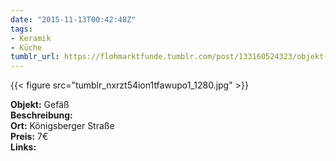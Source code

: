 ```yaml
---
date: "2015-11-13T00:42:48Z"
tags:
- Keramik
- Küche
tumblr_url: https://flohmarktfunde.tumblr.com/post/133160524323/objekt-gef%C3%A4%C3%9F-beschreibung-lorem-ipsum-ort
---
```

 {{< figure src="tumblr_nxrzt54ion1tfawupo1_1280.jpg" >}}  

**Objekt:** Gefäß  
**Beschreibung:**   
**Ort:** Königsberger Straße  
**Preis:** 7€  
**Links:** 
